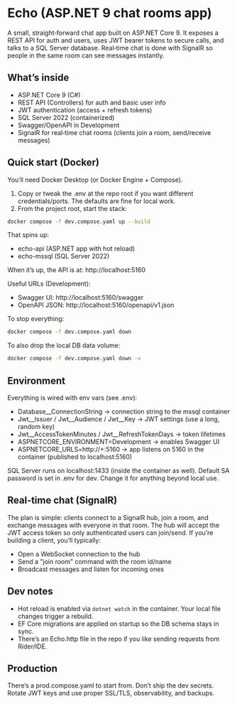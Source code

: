 # Echo (ASP.NET 9 chat rooms app)

A small, straight‑forward chat app built on ASP.NET Core 9. It exposes a REST API for auth and users, uses JWT bearer
tokens to secure calls, and talks to a SQL Server database. Real‑time chat is done with SignalR so people in the same
room can see messages instantly.

## What’s inside

- ASP.NET Core 9 (C#)
- REST API (Controllers) for auth and basic user info
- JWT authentication (access + refresh tokens)
- SQL Server 2022 (containerized)
- Swagger/OpenAPI in Development
- SignalR for real‑time chat rooms (clients join a room, send/receive messages)

## Quick start (Docker)

You’ll need Docker Desktop (or Docker Engine + Compose).

1) Copy or tweak the .env at the repo root if you want different credentials/ports. The defaults are fine for local
   work.
2) From the project root, start the stack:

```bash
docker compose -f dev.compose.yaml up --build
```

That spins up:

- echo-api (ASP.NET app with hot reload)
- echo-mssql (SQL Server 2022)

When it’s up, the API is at: http://localhost:5160

Useful URLs (Development):

- Swagger UI: http://localhost:5160/swagger
- OpenAPI JSON: http://localhost:5160/openapi/v1.json

To stop everything:

```bash
docker compose -f dev.compose.yaml down
```

To also drop the local DB data volume:

```bash
docker compose -f dev.compose.yaml down -v
```

## Environment

Everything is wired with env vars (see .env):

- Database__ConnectionString → connection string to the mssql container
- Jwt__Issuer / Jwt__Audience / Jwt__Key → JWT settings (use a long, random key)
- Jwt__AccessTokenMinutes / Jwt__RefreshTokenDays → token lifetimes
- ASPNETCORE_ENVIRONMENT=Development → enables Swagger UI
- ASPNETCORE_URLS=http://+:5160 → app listens on 5160 in the container (published to localhost:5160)

SQL Server runs on localhost:1433 (inside the container as well). Default SA password is set in .env for dev. Change it
for anything beyond local use.

## Real‑time chat (SignalR)

The plan is simple: clients connect to a SignalR hub, join a room, and exchange messages with everyone in that room. The
hub will accept the JWT access token so only authenticated users can join/send. If you’re building a client, you’ll
typically:

- Open a WebSocket connection to the hub
- Send a "join room" command with the room id/name
- Broadcast messages and listen for incoming ones

## Dev notes

- Hot reload is enabled via `dotnet watch` in the container. Your local file changes trigger a rebuild.
- EF Core migrations are applied on startup so the DB schema stays in sync.
- There’s an Echo.http file in the repo if you like sending requests from Rider/IDE.

## Production

There’s a prod.compose.yaml to start from. Don’t ship the dev secrets. Rotate JWT keys and use proper SSL/TLS,
observability, and backups.
